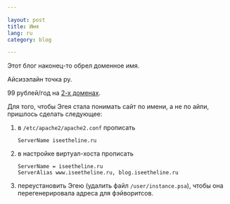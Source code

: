 ```yaml
---

layout: post  
title: Имя  
lang: ru  
category: blog  

---
```


Этот блог наконец-то обрел доменное имя. 

Айсизэлайн точка ру.

99 рублей/год на [2-х доменах](http://2domains.ru/).

Для того, чтобы Эгея стала понимать сайт по имени, а не по айпи, пришлось
сделать следующее:

1. в `/etc/apache2/apache2.conf` прописать 

       ServerName iseetheline.ru

2. в настройке виртуал-хоста прописать

       ServerName = iseetheline.ru
       ServerAlias www.iseetheline.ru, blog.iseetheline.ru

3. переустановить Эгею (удалить файл `/user/instance.psa`), чтобы она
   перегенерировала адреса для фэйворитсов.
